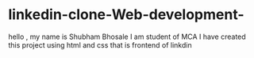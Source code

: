 # linkedin-clone-Web-development-
hello , my name is Shubham Bhosale I am student of MCA I have created this project using html and css that is frontend of linkdin 
